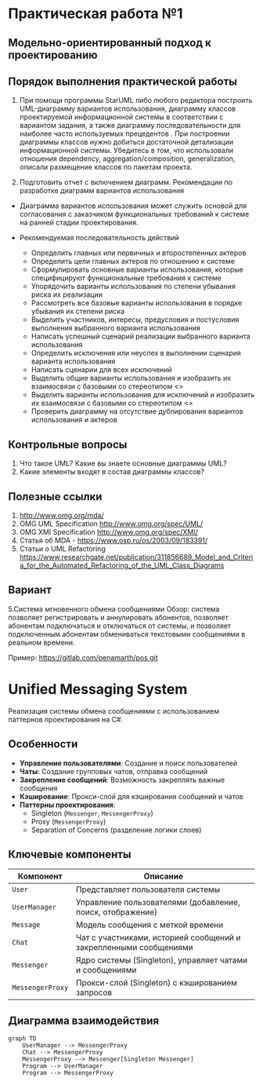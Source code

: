 # Практическая работа №1
## Модельно-ориентированный подход к проектированию

## Порядок выполнения практической работы
 
1.	При помощи программы StarUML либо любого редактора построить UML-диаграмму вариантов использования, диаграмму классов проектируемой информационной системы в соответствии с вариантом задания, а также диаграмму последовательности для наиболее часто используемых прецедентов . При построении диаграммы классов нужно добиться достаточной детализации информационной системы. Убедитесь в том, что использовали отношения dependency, aggregation/composition, generalization, описали размещение классов по пакетам проекта.

2.	Подготовить отчет с включением диаграмм.
Рекомендации по разработке диаграмм вариантов использования
-	Диаграмма вариантов использования может служить основой для согласования с заказчиком функциональных требований к системе на ранней стадии проектирования.
-	Рекомендуемая последовательность действий

    -	Определить главных или первичных и второстепенных актеров 
    -	Определить цели главных актеров по отношению к системе 
    -	Сформулировать основные варианты использования, которые специфицируют функциональные требования к системе 
    -	Упорядочить варианты использования по степени убывания риска их реализации 
    -	Рассмотреть все базовые варианты использования в порядке убывания их степени риска 
    -	Выделить участников, интересы, предусловия и постусловия выполнения выбранного варианта использования 
    -	Написать успешный сценарий реализации выбранного варианта использования 
    -	Определить исключения или неуспех в выполнении сценария варианта использования 
    -	Написать сценарии для всех исключений 
    -	Выделить общие варианты использования и изобразить их взаимосвязи с базовыми со стереотипом <<include>> 
    -	Выделить варианты использования для исключений и изобразить их взаимосвязи с базовыми со стереотипом <<extend>> 
    -	Проверить диаграмму на отсутствие дублирования вариантов использования и актеров 

## Контрольные вопросы

1.	Что такое UML? Какие вы знаете основные диаграммы UML?
2.	Какие элементы входят в состав диаграммы классов? 

## Полезные ссылки

1.	http://www.omg.org/mda/
2.	OMG UML Specification http://www.omg.org/spec/UML/ 
3.	OMG XMI Specification http://www.omg.org/spec/XMI/ 
4.	Статья об MDA - https://www.osp.ru/os/2003/09/183391/ 
5.	Статьи о UML Refactoring https://www.researchgate.net/publication/311856689_Model_and_Criteria_for_the_Automated_Refactoring_of_the_UML_Class_Diagrams 



## Вариант

5.Система мгновенного обмена сообщениями
Обзор: система позволяет регистрировать и аннулировать абонентов, позволяет абонентам подключаться и отключаться от системы, и позволяет подключенным абонентам обмениваться текстовыми сообщениями в реальном времени.



Пример: https://gitlab.com/penamarth/pos.git


# Unified Messaging System

Реализация системы обмена сообщениями с использованием паттернов проектирования на C#.

## Особенности
- **Управление пользователями**: Создание и поиск пользователей
- **Чаты**: Создание групповых чатов, отправка сообщений
- **Закрепление сообщений**: Возможность закреплять важные сообщения
- **Кэширование**: Прокси-слой для кэширования сообщений и чатов
- **Паттерны проектирования**:
  - Singleton (`Messenger`, `MessengerProxy`)
  - Proxy (`MessengerProxy`)
  - Separation of Concerns (разделение логики слоев)

## Ключевые компоненты
| Компонент          | Описание                                                                 |
|--------------------|--------------------------------------------------------------------------|
| `User`             | Представляет пользователя системы                                        |
| `UserManager`      | Управление пользователями (добавление, поиск, отображение)              |
| `Message`          | Модель сообщения с меткой времени                                        |
| `Chat`             | Чат с участниками, историей сообщений и закрепленными сообщениями        |
| `Messenger`        | Ядро системы (Singleton), управляет чатами и сообщениями                |
| `MessengerProxy`   | Прокси-слой (Singleton) с кэшированием запросов                         |

## Диаграмма взаимодействия
```mermaid
graph TD
    UserManager --> MessengerProxy
    Chat --> MessengerProxy
    MessengerProxy --> Messenger[Singleton Messenger]
    Program --> UserManager
    Program --> MessengerProxy
